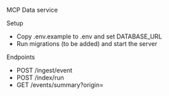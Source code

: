 MCP Data service

Setup
- Copy .env.example to .env and set DATABASE_URL
- Run migrations (to be added) and start the server

Endpoints
- POST /ingest/event
- POST /index/run
- GET /events/summary?origin=


